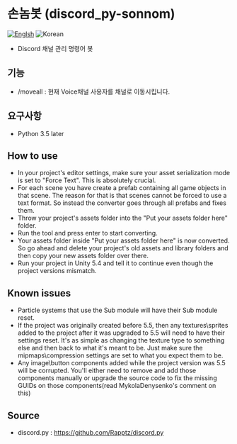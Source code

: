 # 손놈봇 (discord_py-sonnom)

[![Englsh](https://img.shields.io/badge/Language-English-red.svg)](README.md)
![Korean](https://img.shields.io/badge/Language-Korean-lightgrey.svg)

- Discord 채널 관리 명령어 봇

## 기능
- /moveall : 현재 Voice채널 사용자를 채널로 이동시킵니다.

## 요구사항
- Python 3.5 later

## How to use
- In your project's editor settings, make sure your asset serialization mode is set to "Force Text". This is absolutely crucial.
- For each scene you have create a prefab containing all game objects in that scene. The reason for that is that scenes cannot be forced to use a text format. So instead the converter goes through all prefabs and fixes them.
- Throw your project's assets folder into the "Put your assets folder here" folder.
- Run the tool and press enter to start converting.
- Your assets folder inside "Put your assets folder here" is now converted. So go ahead and delete your project's old assets and library folders and then copy your new assets folder over there.
- Run your project in Unity 5.4 and tell it to continue even though the project versions mismatch.

## Known issues
- Particle systems that use the Sub module will have their Sub module reset.
- If the project was originally created before 5.5, then any textures\sprites added to the project after it was upgraded to 5.5 will need to have their settings reset. It's as simple as changing the texture type to something else and then back to what it's meant to be. Just make sure the mipmaps\compression settings are set to what you expect them to be.
- Any image\button components added while the project version was 5.5 will be corrupted. You'll either need to remove and add those components manually or upgrade the source code to fix the missing GUIDs on those components(read MykolaDenysenko's comment on this)


## Source
- discord.py : https://github.com/Rapptz/discord.py

